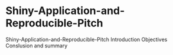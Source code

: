 # Shiny-Application-and-Reproducible-Pitch
Shiny-Application-and-Reproducible-Pitch
Introduction
Objectives
Conslusion and summary
